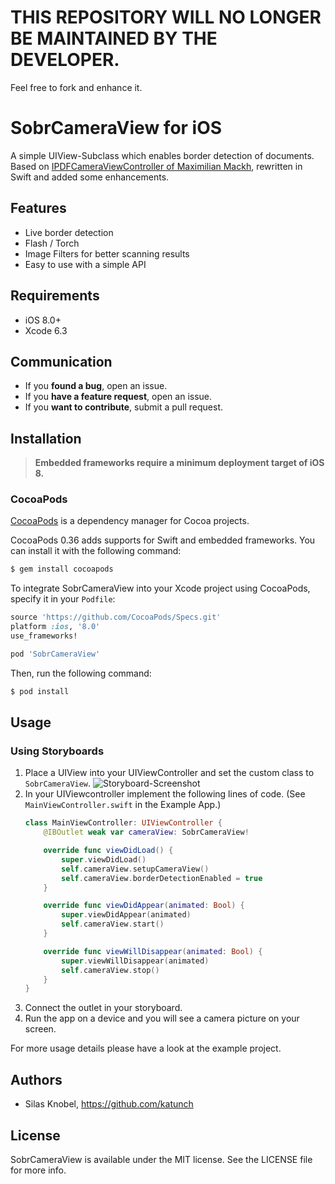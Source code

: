 # THIS REPOSITORY WILL NO LONGER BE MAINTAINED BY THE DEVELOPER.
Feel free to fork and enhance it.

SobrCameraView for iOS
======================
A simple UIView-Subclass which enables border detection of documents. Based on [IPDFCameraViewController of Maximilian Mackh](https://github.com/mmackh/IPDFCameraViewController), rewritten in Swift and added some enhancements.

## Features
- Live border detection
- Flash / Torch
- Image Filters for better scanning results
- Easy to use with a simple API

## Requirements
- iOS 8.0+
- Xcode 6.3

## Communication
- If you **found a bug**, open an issue.
- If you **have a feature request**, open an issue.
- If you **want to contribute**, submit a pull request.

## Installation

> **Embedded frameworks require a minimum deployment target of iOS 8.**

### CocoaPods

[CocoaPods](http://cocoapods.org) is a dependency manager for Cocoa projects.

CocoaPods 0.36 adds supports for Swift and embedded frameworks. You can install it with the following command:

```bash
$ gem install cocoapods
```

To integrate SobrCameraView into your Xcode project using CocoaPods, specify it in your `Podfile`:

```ruby
source 'https://github.com/CocoaPods/Specs.git'
platform :ios, '8.0'
use_frameworks!

pod 'SobrCameraView'
```

Then, run the following command:

```bash
$ pod install
```

## Usage
### Using Storyboards
1. Place a UIView into your UIViewController and set the custom class to `SobrCameraView`.
![Storyboard-Screenshot](https://raw.githubusercontent.com/softwarebrauerei/SobrCameraView-ios/master/assets/storyboard-custom-class.jpg)
2. In your UIViewcontroller implement the following lines of code. (See `MainViewController.swift` in the Example App.)
	```Swift
	class MainViewController: UIViewController {
		@IBOutlet weak var cameraView: SobrCameraView!

		override func viewDidLoad() {
		    super.viewDidLoad()
		    self.cameraView.setupCameraView()
		    self.cameraView.borderDetectionEnabled = true
		}

		override func viewDidAppear(animated: Bool) {
	        super.viewDidAppear(animated)
	        self.cameraView.start()
	    }

	    override func viewWillDisappear(animated: Bool) {
	        super.viewWillDisappear(animated)
	        self.cameraView.stop()
	    }
	}
	```
3. Connect the outlet in your storyboard.  
4. Run the app on a device and you will see a camera picture on your screen.

For more usage details please have a look at the example project.



## Authors
- Silas Knobel, https://github.com/katunch

## License

SobrCameraView is available under the MIT license. See the LICENSE file for more info.
